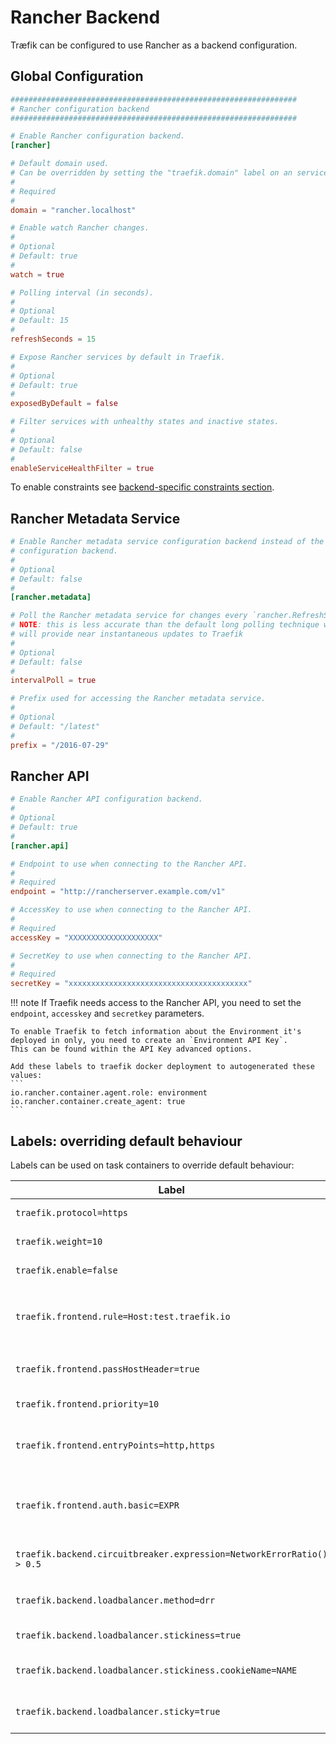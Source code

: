 # Rancher Backend

Træfik can be configured to use Rancher as a backend configuration.

## Global Configuration

```toml
################################################################
# Rancher configuration backend
################################################################

# Enable Rancher configuration backend.
[rancher]

# Default domain used.
# Can be overridden by setting the "traefik.domain" label on an service.
#
# Required
#
domain = "rancher.localhost"

# Enable watch Rancher changes.
#
# Optional
# Default: true
#
watch = true

# Polling interval (in seconds).
#
# Optional
# Default: 15
#
refreshSeconds = 15

# Expose Rancher services by default in Traefik.
#
# Optional
# Default: true
#
exposedByDefault = false

# Filter services with unhealthy states and inactive states.
#
# Optional
# Default: false
#
enableServiceHealthFilter = true
```

To enable constraints see [backend-specific constraints section](/configuration/commons/#backend-specific).

## Rancher Metadata Service

```toml
# Enable Rancher metadata service configuration backend instead of the API
# configuration backend.
#
# Optional
# Default: false
#
[rancher.metadata]

# Poll the Rancher metadata service for changes every `rancher.RefreshSeconds`.
# NOTE: this is less accurate than the default long polling technique which
# will provide near instantaneous updates to Traefik
#
# Optional
# Default: false
#
intervalPoll = true

# Prefix used for accessing the Rancher metadata service.
#
# Optional
# Default: "/latest"
#
prefix = "/2016-07-29"
```

## Rancher API

```toml
# Enable Rancher API configuration backend.
#
# Optional
# Default: true
#
[rancher.api]

# Endpoint to use when connecting to the Rancher API.
#
# Required
endpoint = "http://rancherserver.example.com/v1"

# AccessKey to use when connecting to the Rancher API.
#
# Required
accessKey = "XXXXXXXXXXXXXXXXXXXX"

# SecretKey to use when connecting to the Rancher API.
#
# Required
secretKey = "xxxxxxxxxxxxxxxxxxxxxxxxxxxxxxxxxxxxxxxx"
```

!!! note
    If Traefik needs access to the Rancher API, you need to set the `endpoint`, `accesskey` and `secretkey` parameters.

    To enable Traefik to fetch information about the Environment it's deployed in only, you need to create an `Environment API Key`.
    This can be found within the API Key advanced options.

    Add these labels to traefik docker deployment to autogenerated these values:
    ```
    io.rancher.container.agent.role: environment
    io.rancher.container.create_agent: true
    ```

## Labels: overriding default behaviour

Labels can be used on task containers to override default behaviour:

| Label                                                                 | Description                                                                              |
|-----------------------------------------------------------------------|------------------------------------------------------------------------------------------|
| `traefik.protocol=https`                                              | Override the default `http` protocol                                                     |
| `traefik.weight=10`                                                   | Assign this weight to the container                                                      |
| `traefik.enable=false`                                                | Disable this container in Træfik                                                         |
| `traefik.frontend.rule=Host:test.traefik.io`                          | Override the default frontend rule (Default: `Host:{containerName}.{domain}`).           |
| `traefik.frontend.passHostHeader=true`                                | Forward client `Host` header to the backend.                                             |
| `traefik.frontend.priority=10`                                        | Override default frontend priority                                                       |
| `traefik.frontend.entryPoints=http,https`                             | Assign this frontend to entry points `http` and `https`. Overrides `defaultEntryPoints`. |
| `traefik.frontend.auth.basic=EXPR`                                    | Sets basic authentication for that frontend in CSV format: `User:Hash,User:Hash`.        |
| `traefik.backend.circuitbreaker.expression=NetworkErrorRatio() > 0.5` | Create a [circuit breaker](/basics/#backends) to be used against the backend             |
| `traefik.backend.loadbalancer.method=drr`                             | Override the default `wrr` load balancer algorithm                                       |
| `traefik.backend.loadbalancer.stickiness=true`                        | Enable backend sticky sessions                                                           |
| `traefik.backend.loadbalancer.stickiness.cookieName=NAME`             | Manually set the cookie name for sticky sessions                                         |
| `traefik.backend.loadbalancer.sticky=true`                            | Enable backend sticky sessions (DEPRECATED)                                              |
